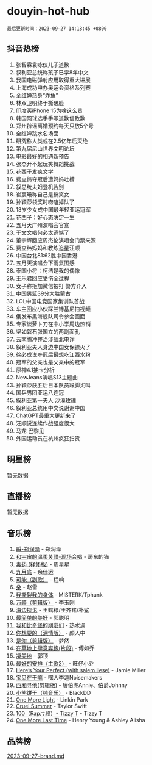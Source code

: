 # douyin-hot-hub

`最后更新时间：2023-09-27 14:18:45 +0800`

## 抖音热榜

1. 张智霖袁咏仪儿子道歉
1. 叙利亚总统称孩子已学8年中文
1. 我国电磁弹射应用取得重大进展
1. 上海成功申办奥运会资格系列赛
1. 全红婵热身“炸鱼”
1. 林双卫明终于撕破脸
1. 印度买iPhone 15为啥这么贵
1. 韩国网球选手手写道歉信致歉
1. 郑州辟谣离婚预约每天只放5个号
1. 全红婵跳水名场面
1. 研究称人类或在2.5亿年后灭绝
1. 第九届尼山世界文明论坛
1. 电影最好的相遇新预告
1. 张杰开不起玩笑舞蹈挑战
1. 花西子发疯文学
1. 费立纬夺冠后遭妈妈吐槽
1. 叙总统夫妇登机告别
1. 崔宸曦称自己是搞笑女
1. 孙颖莎领奖时唠嗑掉队了
1. 13岁少女成中国最年轻亚运冠军
1. 花西子：好心态决定一生
1. 五月天广州演唱会官宣
1. 于文文唱何必太遗憾了
1. 董宇辉回应周杰伦演唱会门票来源
1. 费立纬妈妈和教练追星汪顺
1. 中国台北81:62胜中国香港
1. 五月天演唱会下雨氛围感
1. 泰国小将：柯洁是我的偶像
1. 王乐君回应受伤全过程
1. 女子称拒加微信被打 警方介入
1. 中国男篮39分大胜蒙古
1. LOL中国电竞国家集训队首战
1. 车主回应小伙踩兰博基尼拍视频
1. 俄发布黑海舰队司令参会画面
1. 专家谈萝卜刀在中小学周边热销
1. 坚如磐石张国立的两副面孔
1. 云南腾冲整治涉缅北电诈
1. 叙利亚夫人身边中国女保镖火了
1. 徐必成说夺冠后最想吃江西水粉
1. 冠军的父亲也是父亲中的冠军
1. 原神4.1抽卡分析
1. NewJeans演唱S13主题曲
1. 孙颖莎获胜后日本队员跺脚尖叫
1. 国乒男团亚运八连冠
1. 叙利亚第一夫人 沙漠玫瑰
1. 叙利亚总统用中文说谢谢中国
1. ChatGPT最重大更新来了
1. 汪顺说连续作战强度很大
1. 马龙 巴黎见
1. 外国运动员在杭州疯狂扫货

## 明星榜

暂无数据

## 直播榜

暂无数据

## 音乐榜

1. [瞬-郑润泽](https://sf3-cdn-tos.douyinstatic.com/obj/tos-cn-ve-2774/oYXHIohzvbNAzBhHgyksWpRM4bfkDsBdBDAynw) - 郑润泽
1. [和宇宙的温柔关联-现场合唱](https://sf6-cdn-tos.douyinstatic.com/obj/tos-cn-ve-2774/o0hONGDYQBgk0e5bqDeQOonVmncA6tC2nBwZLT) - 房东的猫
1. [毒药 (释怀版)](https://sf3-cdn-tos.douyinstatic.com/obj/tos-cn-ve-2774/oYILMEAzspdZBIzy4frJNB8ZHPHWAhiwowd4Ad) - 周星星
1. [九月底](https://sf6-cdn-tos.douyinstatic.com/obj/tos-cn-ve-2774/oMfewG4PDTFhF8iz3OGQ7ABH5i6fCgnMaoCbzZ) - 余佳运
1. [可能（副歌）](https://sf3-cdn-tos.douyinstatic.com/obj/tos-cn-ve-2774/cde1731888894259b333569393c2fb51) - 程响
1. [朵](https://sf3-cdn-tos.douyinstatic.com/obj/tos-cn-ve-2774/932f5bdfcd7c47b880525e92ab8a4999) - 赵雷
1. [我撕裂我的身体](https://sf6-cdn-tos.douyinstatic.com/obj/tos-cn-ve-2774/o0cWZzf7vIzpjLQBHPXwtFhMxYUvsP8AoC8EgA) - MISTERK/Tphunk
1. [万疆（剪辑版）](https://sf6-cdn-tos.douyinstatic.com/obj/tos-cn-ve-2774/ooG7oVgFlDTelKCjCsTTobQvbdtj1BBQXnfZd8) - 李玉刚
1. [海边探戈](https://sf6-cdn-tos.douyinstatic.com/obj/tos-cn-ve-2774/os9gE0VQCGqt6VQkZDyBBYvfSDY0QFe3vVmubn) - 王鹤棣/王齐铭/朴鲨
1. [最简单的美好](https://sf3-cdn-tos.douyinstatic.com/obj/tos-cn-ve-2774/a3623594908d4f208709c19c9584f981) - 郭聪明
1. [我和比奇堡的朋友们](https://sf6-cdn-tos.douyinstatic.com/obj/tos-cn-ve-2774/f0505db981ea4a6d91453a15924a82aa) - 热水澡
1. [你想要的（深情版）](https://sf6-cdn-tos.douyinstatic.com/obj/tos-cn-ve-2774/oIMnk8GFpoYUtBP39qsBLeMCDPQxxYcI4gbeZS) - 颜人中
1. [是你（剪辑版）](https://sf6-cdn-tos.douyinstatic.com/obj/tos-cn-ve-2774/46019dae783c4c969944217fe1cfafc4) - 梦然
1. [在草地上肆意奔跑(片段)](https://sf6-cdn-tos.douyinstatic.com/obj/tos-cn-ve-2774/8831d494742f45dabdfa8adb8b817259) - 傅如乔
1. [凄美地](https://sf3-cdn-tos.douyinstatic.com/obj/tos-cn-ve-2774/oshF4RgFMhmTSa4jCaHNUXI0NetFtBBQBzBZdf) - 郭顶
1. [最好的安排（主歌2）](https://sf6-cdn-tos.douyinstatic.com/obj/tos-cn-ve-2774/oMMZX1DuHpMwgoDztBmZswgQnbCeeANZxBHkFY) - 旺仔小乔
1. [Here’s Your Perfect (with salem ilese)](https://sf3-cdn-tos.douyinstatic.com/obj/tos-cn-ve-2774/076b1576c6c546598f803fe53da388a7) - Jamie Miller
1. [宝贝在干嘛](https://sf3-cdn-tos.douyinstatic.com/obj/tos-cn-ve-2774/okW4hBCfJI5B2ZEgTCtikhMW7IafzNrBQIYkpJ) - 嘿人李逵Noisemakers
1. [西厢寻他(剪辑版)](https://sf6-cdn-tos.douyinstatic.com/obj/tos-cn-ve-2774/oUsAVfAQKlRNxEv5qxvIB8o5qmIWUcXbzJKJhw) - 唐伯虎Annie、伯爵Johnny
1. [小熊饼干（纯音乐）](https://sf3-cdn-tos.douyinstatic.com/obj/tos-cn-ve-2774/c25d7893334c4ded99a2ae09f9e2a7d6) - BlackDD
1. [One More Light](https://sf6-cdn-tos.douyinstatic.com/obj/tos-cn-ve-2774/okIBCInhecoGOE5h6ZvqCBYtfXCIMQEbgkRKgD) - Linkin Park
1. [Cruel Summer](https://sf3-cdn-tos.douyinstatic.com/obj/tos-cn-ve-2774/b35ad770e6d4495abefaa493fa46b555) - Taylor Swift
1. [100（Rap片段）- Tizzy T](https://sf3-cdn-tos.douyinstatic.com/obj/tos-cn-ve-2774/f3d21de5ab834c0f9bb7443c06f73d04) - Tizzy T
1. [One More Last Time](https://sf6-cdn-tos.douyinstatic.com/obj/tos-cn-ve-2774/oAzTlo0LUAdCAIhjktsKWcLAEUKmZwGcOoB1fy) - Henry Young & Ashley Alisha

## 品牌榜

[2023-09-27-brand.md](2023-09-27-brand.md)
